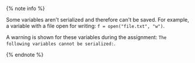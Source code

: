 {% note info %}

Some variables aren't serialized and therefore can't be saved. For example, a variable with a file open for writing: `f = open("file.txt", "w")`.

A warning is shown for these variables during the assignment: `The following variables cannot be serialized:`.

{% endnote %}